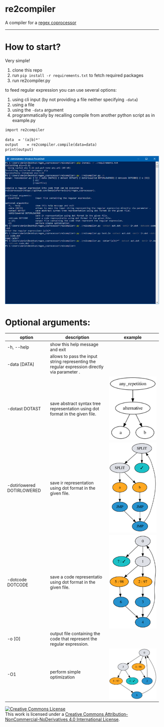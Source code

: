 # re2compiler
A compiler for a [regex coprocessor](https://github.com/DanieleParravicini/regex_coprocessor)

---------------------------------------
# How to start?
Very simple!

1. clone this repo
2. run `pip install -r requirements.txt` to fetch required packages
3. run re2compiler.py

  to feed regular expression you can use several options:
  1. using cli input (by not providing a file neither specifying `-data`)
  2. using a file
  3. using the `-data` argument
  4. programmatically by recalling compile from another python script as in example.py
  ```
  import re2compiler

  data 	= '(a|b)*'
  output	= re2compiler.compile(data=data)
  print(output)
  ```
  ![screen shot example](https://github.com/DanieleParravicini/re2compiler/blob/master/wiki/howto.PNG)
  
# Optional arguments:
  
| option                     | description                                                                                  | example
|----------------------------|----------------------------------------------------------------------------------------------|---------------------------------------------------------------------------------------------------------------|
| -h, --help                  | show this help message and exit                                                              |    
| -data [DATA]                | allows to pass the input string representing the regular expression directly via parameter . |
| -dotast DOTAST              | save abstract syntax tree representation using dot format in the given file.                 |![abstract syntax tree example](https://github.com/DanieleParravicini/re2compiler/blob/master/wiki/ast.dot.svg)
| -dotirlowered DOTIRLOWERED  | save ir representation using dot format in the given file.                                   |![ir](https://github.com/DanieleParravicini/re2compiler/blob/master/wiki/ir.dot.svg)
| -dotcode DOTCODE            | save a code representatio using dot format in the given file.                                |![code](https://github.com/DanieleParravicini/re2compiler/blob/master/wiki/code.dot.svg) 
| -o [O]                      | output file containing the code that represent the regular expression.                       |
| -O1                         | perform simple optimization                                                                  |![optimized code](https://github.com/DanieleParravicini/re2compiler/blob/master/wiki/code.dot.optimized.svg)


<a rel="license" href="http://creativecommons.org/licenses/by-nc-nd/4.0/"><img alt="Creative Commons License" style="border-width:0" src="https://i.creativecommons.org/l/by-nc-nd/4.0/88x31.png" /></a><br />This work is licensed under a <a rel="license" href="http://creativecommons.org/licenses/by-nc-nd/4.0/">Creative Commons Attribution-NonCommercial-NoDerivatives 4.0 International License</a>.

